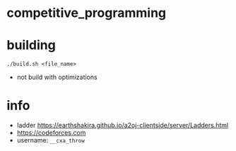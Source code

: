 # competitive_programming

# building
`./build.sh <file_name>`
* not build with optimizations


# info
* ladder https://earthshakira.github.io/a2oj-clientside/server/Ladders.html
* https://codeforces.com
* username: `__cxa_throw`
